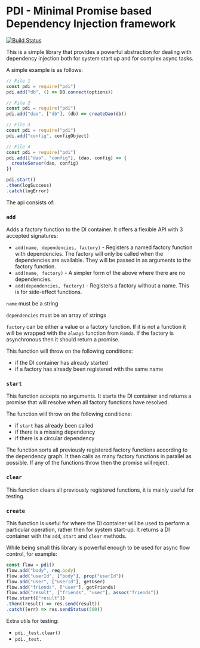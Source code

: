 # PDI - Minimal Promise based Dependency Injection framework

[![Build Status](https://travis-ci.org/davidgtonge/pdi.svg?branch=master)](https://travis-ci.org/davidgtonge/pdi)

This is a simple library that provides a powerful abstraction for dealing with dependency injection both for system start up and for complex async tasks.

A simple example is as follows:

```js
// File 1
const pdi = require("pdi")
pdi.add("db", () => DB.connect(options))

// File 2
const pdi = require("pdi")
pdi.add("dao", ["db"], (db) => createDao(db))

// File 3
const pdi = require("pdi")
pdi.add("config", configObject)

// File 4
const pdi = require("pdi")
pdi.add(["dao", "config"], (dao, config) => {
  createServer(dao, config)
})

pdi.start()
.then(logSuccess)
.catch(logError)
```



The api consists of:

### `add`

Adds a factory function to the DI container. It offers a flexible API with 3 accepted signatures:

 - `add(name, dependencies, factory)` - Registers a named factory function with dependencies. The factory will only be called when the dependencies are available. They will be passed in as arguments to the factory function.
 - `add(name, factory)` - A simpler form of the above where there are no dependencies.
 - `add(dependencies, factory)` - Registers a factory without a name. This is for side-effect functions.

`name` must be a string

`dependencies` must be an array of strings

`factory` can be either a value or a factory function. If it is not a function it will be wrapped with the `always` function from `Ramda`. If the factory is asynchronous then it should return a promise.

This function will throw on the following conditions:

 - if the DI container has already started
 - if a factory has already been registered with the same name

### `start`

This function accepts no arguments. It starts the DI container and returns a promise that will resolve when all factory functions have resolved.

The function will throw on the following conditions:

 - if `start` has already been called
 - if there is a missing dependency
 - if there is a circular dependency

The function sorts all previously registered factory functions according to the dependency graph. It then calls as many factory functions in parallel as possible. If any of the functions throw then the promise will reject.

### `clear`

This function clears all previously registered functions, it is mainly useful for testing.

### `create`

This function is useful for where the DI container will be used to perform a particular operation, rather then for system start-up. It returns a DI container with the `add`, `start` and `clear` methods.

While being small this library is powerful enough to be used for async flow
control, for example:

```javascript
const flow = pdi()
flow.add("body", req.body)
flow.add("userId", ["body"], prop("userId"))
flow.add("user", ["userId"], getUser)
flow.add("friends", ["user"], getFriends)
flow.add("result", ["friends", "user"], assoc("friends"))
flow.start(["result"])
.then((result) => res.send(result))
.catch((err) => res.sendStatus(500))

```


 Extra utils for testing:

 - `pdi._test.clear()`
 - `pdi._test.`
